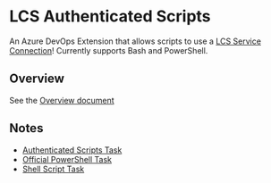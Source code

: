 # LCS Authenticated Scripts

An Azure DevOps Extension that allows scripts to use a [LCS Service Connection](https://learn.microsoft.com/en-us/dynamics365/fin-ops-core/dev-itpro/dev-tools/pipeline-lcs-connection)! Currently supports Bash and PowerShell.

## Overview

See the [Overview document](./docs/Overview.md)

## Notes

* [Authenticated Scripts Task](https://github.com/cloudpups/authenticated-scripts)
* [Official PowerShell Task](https://github.com/microsoft/azure-pipelines-tasks/blob/master/Tasks/PowerShellV2/powershell.ts)
* [Shell Script Task](https://docs.microsoft.com/en-us/azure/devops/pipelines/tasks/utility/shell-script?view=azure-devops)